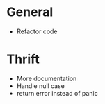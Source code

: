 # General

* Refactor code

# Thrift

* More documentation
* Handle null case
* return error instead of panic